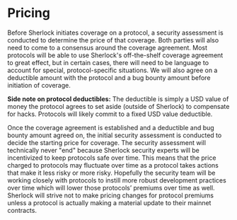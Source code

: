 # Pricing

Before Sherlock initiates coverage on a protocol, a security assessment is conducted to determine the price of that coverage. Both parties will also need to come to a consensus around the coverage agreement. Most protocols will be able to use Sherlock's off-the-shelf coverage agreement to great effect, but in certain cases, there will need to be language to account for special, protocol-specific situations. We will also agree on a deductible amount with the protocol and a bug bounty amount before initiation of coverage.

**Side note on protocol deductibles:** The deductible is simply a USD value of money the protocol agrees to set aside (outside of Sherlock) to compensate for hacks. Protocols will likely commit to a fixed USD value deductible.

Once the coverage agreement is established and a deductible and bug bounty amount agreed on, the initial security assessment is conducted to decide the starting price for coverage. The security assessment will technically never "end" because Sherlock security experts will be incentivized to keep protocols safe over time. This means that the price charged to protocols may fluctuate over time as a protocol takes actions that make it less risky or more risky. Hopefully the security team will be working closely with protocols to instill more robust development practices over time which will lower those protocols’ premiums over time as well. Sherlock will strive not to make pricing changes for protocol premiums unless a protocol is actually making a material update to their mainnet contracts.
